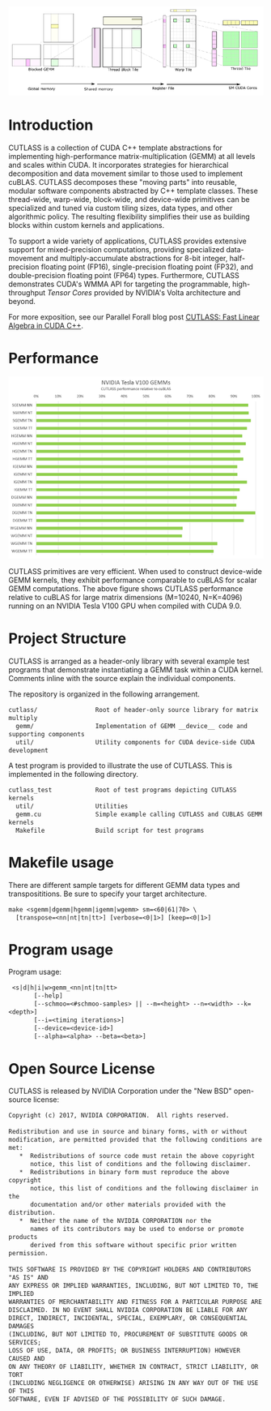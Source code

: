 ![ALT](/media/fig-09-complete-hierarchy.png "Complete CUDA GEMM decomposition")

# Introduction

CUTLASS is a collection of CUDA C++ template abstractions for implementing 
high-performance matrix-multiplication (GEMM) at all levels and scales within CUDA. 
It incorporates strategies for hierarchical decomposition and data movement similar 
to those used to implement cuBLAS.  CUTLASS decomposes these "moving parts" into 
reusable, modular software components abstracted by C++ template classes.  These
thread-wide, warp-wide, block-wide, and device-wide primitives can be specialized 
and tuned via custom tiling sizes, data types, and other algorithmic policy. The 
resulting flexibility simplifies their use as building blocks within custom kernels 
and applications.

To support a wide variety of applications, CUTLASS provides extensive support for
mixed-precision computations, providing specialized data-movement and 
multiply-accumulate abstractions for 8-bit integer, half-precision floating 
point (FP16), single-precision floating point (FP32), and double-precision floating 
point (FP64) types.  Furthermore, CUTLASS demonstrates CUDA's WMMA API for targeting
the programmable, high-throughput _Tensor Cores_ provided by NVIDIA's Volta architecture 
and beyond.

For more exposition, see our Parallel Forall blog post [CUTLASS: Fast Linear Algebra 
in CUDA C++](https://devblogs.nvidia.com/parallelforall/cutlass-linear-algebra-cuda). 

# Performance

<p align="center"><img src=/media/cutlass-performance-plot.png></p>

CUTLASS primitives are very efficient.  When used to construct device-wide GEMM kernels, 
they exhibit performance comparable to cuBLAS for scalar GEMM 
computations. The above figure shows CUTLASS performance relative to cuBLAS 
for large matrix dimensions (M=10240, N=K=4096) running on an NVIDIA Tesla V100 GPU 
when compiled with CUDA 9.0. 

# Project Structure

CUTLASS is arranged as a header-only library with several example test programs
that demonstrate instantiating a GEMM task within a CUDA kernel. Comments inline
with the source explain the individual components.

The repository is organized in the following arrangement.

    cutlass/                Root of header-only source library for matrix multiply
      gemm/                 Implementation of GEMM __device__ code and supporting components
      util/                 Utility components for CUDA device-side CUDA development

A test program is provided to illustrate the use of CUTLASS. This is implemented
in the following directory.

    cutlass_test            Root of test programs depicting CUTLASS kernels
      util/                 Utilities
      gemm.cu               Simple example calling CUTLASS and CUBLAS GEMM kernels
      Makefile              Build script for test programs


# Makefile usage

There are different sample targets for different GEMM data types and
transposititions.  Be sure to specify your target architecture.

    make <sgemm|dgemm|hgemm|igemm|wgemm> sm=<60|61|70> \
      [transpose=<nn|nt|tn|tt>] [verbose=<0|1>] [keep=<0|1>]


# Program usage

 Program usage:

     <s|d|h|i|w>gemm_<nn|nt|tn|tt>
           [--help]
           [--schmoo=<#schmoo-samples> || --m=<height> --n=<width> --k=<depth>]
           [--i=<timing iterations>]
           [--device=<device-id>]
           [--alpha=<alpha> --beta=<beta>]


# Open Source License

CUTLASS is released by NVIDIA Corporation under the "New BSD" open-source license:

```
Copyright (c) 2017, NVIDIA CORPORATION.  All rights reserved.

Redistribution and use in source and binary forms, with or without
modification, are permitted provided that the following conditions are met:
   *  Redistributions of source code must retain the above copyright
      notice, this list of conditions and the following disclaimer.
   *  Redistributions in binary form must reproduce the above copyright
      notice, this list of conditions and the following disclaimer in the
      documentation and/or other materials provided with the distribution.
   *  Neither the name of the NVIDIA CORPORATION nor the
      names of its contributors may be used to endorse or promote products
      derived from this software without specific prior written permission.

THIS SOFTWARE IS PROVIDED BY THE COPYRIGHT HOLDERS AND CONTRIBUTORS "AS IS" AND
ANY EXPRESS OR IMPLIED WARRANTIES, INCLUDING, BUT NOT LIMITED TO, THE IMPLIED
WARRANTIES OF MERCHANTABILITY AND FITNESS FOR A PARTICULAR PURPOSE ARE
DISCLAIMED. IN NO EVENT SHALL NVIDIA CORPORATION BE LIABLE FOR ANY
DIRECT, INDIRECT, INCIDENTAL, SPECIAL, EXEMPLARY, OR CONSEQUENTIAL DAMAGES
(INCLUDING, BUT NOT LIMITED TO, PROCUREMENT OF SUBSTITUTE GOODS OR SERVICES;
LOSS OF USE, DATA, OR PROFITS; OR BUSINESS INTERRUPTION) HOWEVER CAUSED AND
ON ANY THEORY OF LIABILITY, WHETHER IN CONTRACT, STRICT LIABILITY, OR TORT
(INCLUDING NEGLIGENCE OR OTHERWISE) ARISING IN ANY WAY OUT OF THE USE OF THIS
SOFTWARE, EVEN IF ADVISED OF THE POSSIBILITY OF SUCH DAMAGE.
```
